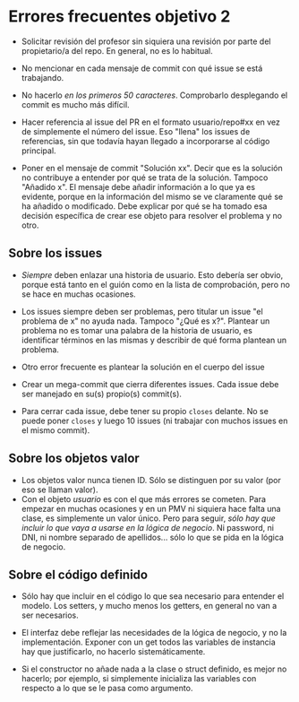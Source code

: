 # Errores frecuentes objetivo 2

* Solicitar revisión del profesor sin siquiera una revisión por parte del
  propietario/a del repo. En general, no es lo habitual.

* No mencionar en cada mensaje de commit con qué issue se está trabajando.

* No hacerlo *en los primeros 50 caracteres*. Comprobarlo desplegando el commit
  es mucho más difícil.

* Hacer referencia al issue del PR en el formato usuario/repo#xx en
  vez de simplemente el número del issue. Eso "llena" los issues de
  referencias, sin que todavía hayan llegado a incorporarse al código
  principal.

* Poner en el mensaje de commit "Solución xx". Decir que es la
solución no contribuye a entender por qué se trata de la solución. Tampoco
"Añadido x". El mensaje debe añadir información a lo que ya es evidente, porque
en la información del mismo se ve claramente qué se ha añadido o
modificado. Debe explicar por qué se ha tomado esa decisión específica de crear
ese objeto para resolver el problema y no otro.

## Sobre los issues

* *Siempre* deben enlazar una historia de usuario. Esto debería ser obvio, porque
  está tanto en el guión como en la lista de comprobación, pero no se hace en
  muchas ocasiones.

* Los issues siempre deben ser problemas, pero titular un issue "el problema de
  x" no ayuda nada. Tampoco "¿Qué es x?". Plantear un problema no es tomar una
  palabra de la historia de usuario, es identificar términos en las mismas y
  describir de qué forma plantean un problema.

* Otro error frecuente es plantear la solución en el cuerpo del issue
* Crear un mega-commit que cierra diferentes issues. Cada issue debe ser
  manejado en su(s) propio(s) commit(s).
* Para cerrar cada issue, debe tener su propio `closes` delante. No se puede
  poner `closes` y luego 10 issues (ni trabajar con muchos issues en el mismo
  commit).

## Sobre los objetos valor

* Los objetos valor nunca tienen ID. Sólo se distinguen por su valor (por eso se
  llaman valor).
* Con el objeto *usuario* es con el que más errores se cometen. Para empezar en
  muchas ocasiones y en un PMV ni siquiera hace falta una clase, es simplemente
  un valor único. Pero para seguir, *sólo hay que incluir lo que vaya a usarse
  en la lógica de negocio*. Ni password, ni DNI, ni nombre separado de
  apellidos... sólo lo que se pida en la lógica de negocio.

## Sobre el código definido

* Sólo hay que incluir en el código lo que sea necesario para entender el
  modelo. Los setters, y mucho menos los getters, en general no van a ser
  necesarios.
* El interfaz debe reflejar las necesidades de la lógica de negocio, y no la
  implementación. Exponer con un get todos las variables de instancia hay que
  justificarlo, no hacerlo sistemáticamente.

* Si el constructor no añade nada a la clase o struct definido, es mejor no
  hacerlo; por ejemplo, si simplemente inicializa las variables con respecto a
  lo que se le pasa como argumento.
